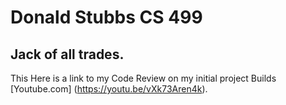 # Donald Stubbs CS 499
## Jack of all trades.

This Here is a link to my Code Review on my initial project Builds [Youtube.com] (https://youtu.be/vXk73Aren4k).
